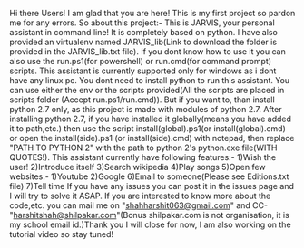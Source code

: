Hi there Users!
I am glad that you are here!
This is my first project so pardon me for any errors. So about this project:-
This is JARVIS, your personal assistant in command line! It is completely based on python. I have also provided an
virtualenv named JARVIS_lib(Link to download the folder is provided in the JARVIS_lib.txt file). If you dont know how to use it you can also use the run.ps1(for powershell) or run.cmd(for command
prompt) scripts. This assistant is currently supported only for windows as i dont have any linux pc. You dont need to install
python to run this assistant. You can use either the env or the scripts provided(All the scripts are placed in scripts folder
(Accept run.ps1/run.cmd)). But if you want to, than install python 2.7 only, as this project is made with modules of python 2.7.
After installing python 2.7, if you have installed it globally(means you have added it to path,etc.) then use the script
install(global).ps1(or install(global).cmd) or open the install(side).ps1 (or install(side).cmd) with notepad, then replace
"PATH TO PYTHON 2" with the path to python 2's python.exe file(WITH QUOTES!).
This assistant currently have following features:-
	1)Wish the user!
	2)Introduce itself
	3)Search wikipedia
	4)Play songs
	5)Open few websites:-
		1)Youtube
		2)Google
	6)Email to someone(Please see Editions.txt file)
	7)Tell time
If you have any issues you can post it in the issues page and I will try to solve it ASAP. If you are interested to know more
about the code,etc. you can mail me on "shahharshit063@gmail.com" and CC-"harshitshah@shilpakar.com"(Bonus shilpakar.com is not
organisation, it is my school email id.)Thank you I will close for now, I am also working on the tutorial video so stay tuned!
